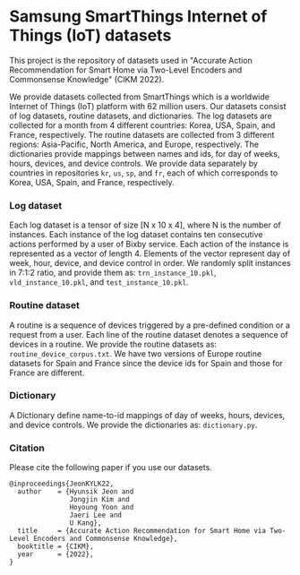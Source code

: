 # Samsung SmartThings Internet of Things (IoT) datasets
This project is the repository of datasets used in "Accurate Action Recommendation for Smart Home via Two-Level Encoders and Commonsense Knowledge" (CIKM 2022).

We provide datasets collected from SmartThings which is a worldwide Internet of Things (IoT) platform with 62 million users. 
Our datasets consist of log datasets, routine datasets, and dictionaries.
The log datasets are collected for a month from 4 different countries: Korea, USA, Spain, and France, respectively.
The routine datasets are collected from 3 different regions: Asia-Pacific, North America, and Europe, respectively.
The dictionaries provide mappings between names and ids, for day of weeks, hours, devices, and device controls.
We provide data separately by countries in repositories `kr`, `us`, `sp`, and `fr`, each of which corresponds to Korea, USA, Spain, and France, respectively.
### Log dataset
Each log dataset is a tensor of size [N x 10 x 4], where N is the number of instances.
Each instance of the log dataset contains ten consecutive actions performed by a user of Bixby service.
Each action of the instance is represented as a vector of length 4.
Elements of the vector represent day of week, hour, device, and device control in order.
We randomly split instances in 7:1:2 ratio, and provide them as: `trn_instance_10.pkl`, `vld_instance_10.pkl`, and `test_instance_10.pkl`.
### Routine dataset
A routine is a sequence of devices triggered by a pre-defined condition or a request from a user.
Each line of the routine dataset denotes a sequence of devices in a routine.
We provide the routine datasets as: `routine_device_corpus.txt`.
We have two versions of Europe routine datasets for Spain and France since the device ids for Spain and those for France are different.
### Dictionary
A Dictionary define name-to-id mappings of day of weeks, hours, devices, and device controls.
We provide the dictionaries as: `dictionary.py`.
### Citation
Please cite the following paper if you use our datasets.
```
@inproceedings{JeonKYLK22,
  author    = {Hyunsik Jeon and
               Jongjin Kim and
               Hoyoung Yoon and
               Jaeri Lee and
               U Kang},
  title     = {Accurate Action Recommendation for Smart Home via Two-Level Encoders and Commonsense Knowledge},
  booktitle = {CIKM},
  year      = {2022},
}
```
